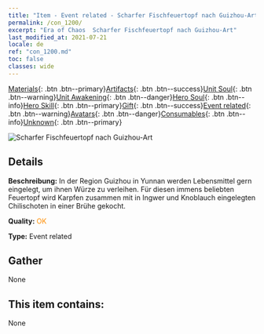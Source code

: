 ```yaml
---
title: "Item - Event related - Scharfer Fischfeuertopf nach Guizhou-Art"
permalink: /con_1200/
excerpt: "Era of Chaos  Scharfer Fischfeuertopf nach Guizhou-Art"
last_modified_at: 2021-07-21
locale: de
ref: "con_1200.md"
toc: false
classes: wide
---
```

 [Materials](/ItemsDE/){: .btn .btn--primary}[Artifacts](/ItemsDE/Artifacts/){: .btn .btn--success}[Unit Soul](/ItemsDE/UnitSoul/){: .btn .btn--warning}[Unit Awakening](/ItemsDE/UnitAwakening/){: .btn .btn--danger}[Hero Soul](/ItemsDE/HeroSoul/){: .btn .btn--info}[Hero Skill](/ItemsDE/HeroSkill/){: .btn .btn--primary}[Gift](/ItemsDE/Gift/){: .btn .btn--success}[Event related](/ItemsDE/Events/){: .btn .btn--warning}[Avatars](/ItemsDE/Avatars/){: .btn .btn--danger}[Consumables](/ItemsDE/Consumables/){: .btn .btn--info}[Unknown](/ItemsDE/Unknown/){: .btn .btn--primary}

 ![Scharfer Fischfeuertopf nach Guizhou-Art](/images/t/i_81521131.png)

## Details
 **Beschreibung:** In der Region Guizhou in Yunnan werden Lebensmittel gern eingelegt, um ihnen Würze zu verleihen. Für diesen immens beliebten Feuertopf wird Karpfen zusammen mit in Ingwer und Knoblauch eingelegten Chilischoten in einer Brühe gekocht.

 **Quality:** <span style="color: #FF8C00">OK</span>

 **Type:** Event related

## Gather

  None

## This item contains:

  None


